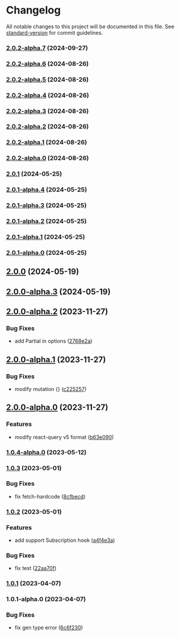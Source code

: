 # Changelog

All notable changes to this project will be documented in this file. See [standard-version](https://github.com/conventional-changelog/standard-version) for commit guidelines.

### [2.0.2-alpha.7](https://github.com/acrool/acrool-graphql-codegen/compare/v2.0.2-alpha.6...v2.0.2-alpha.7) (2024-09-27)

### [2.0.2-alpha.6](https://github.com/acrool/acrool-graphql-codegen/compare/v2.0.2-alpha.5...v2.0.2-alpha.6) (2024-08-26)

### [2.0.2-alpha.5](https://github.com/acrool/acrool-graphql-codegen/compare/v2.0.2-alpha.4...v2.0.2-alpha.5) (2024-08-26)

### [2.0.2-alpha.4](https://github.com/acrool/acrool-graphql-codegen/compare/v2.0.2-alpha.3...v2.0.2-alpha.4) (2024-08-26)

### [2.0.2-alpha.3](https://github.com/acrool/acrool-graphql-codegen/compare/v2.0.2-alpha.2...v2.0.2-alpha.3) (2024-08-26)

### [2.0.2-alpha.2](https://github.com/acrool/acrool-graphql-codegen/compare/v2.0.2-alpha.1...v2.0.2-alpha.2) (2024-08-26)

### [2.0.2-alpha.1](https://github.com/acrool/acrool-graphql-codegen/compare/v2.0.2-alpha.0...v2.0.2-alpha.1) (2024-08-26)

### [2.0.2-alpha.0](https://github.com/acrool/acrool-graphql-codegen/compare/v2.0.1...v2.0.2-alpha.0) (2024-08-26)

### [2.0.1](https://github.com/imagine10255/bear-graphql-codegen/compare/v2.0.1-alpha.4...v2.0.1) (2024-05-25)

### [2.0.1-alpha.4](https://github.com/imagine10255/bear-graphql-codegen/compare/v2.0.1-alpha.3...v2.0.1-alpha.4) (2024-05-25)

### [2.0.1-alpha.3](https://github.com/imagine10255/bear-graphql-codegen/compare/v2.0.1-alpha.2...v2.0.1-alpha.3) (2024-05-25)

### [2.0.1-alpha.2](https://github.com/imagine10255/bear-graphql-codegen/compare/v2.0.1-alpha.1...v2.0.1-alpha.2) (2024-05-25)

### [2.0.1-alpha.1](https://github.com/imagine10255/bear-graphql-codegen/compare/v2.0.1-alpha.0...v2.0.1-alpha.1) (2024-05-25)

### [2.0.1-alpha.0](https://github.com/imagine10255/bear-graphql-codegen/compare/v2.0.0...v2.0.1-alpha.0) (2024-05-25)

## [2.0.0](https://github.com/imagine10255/bear-graphql-codegen/compare/v2.0.0-alpha.3...v2.0.0) (2024-05-19)

## [2.0.0-alpha.3](https://github.com/imagine10255/bear-graphql-codegen/compare/v2.0.0-alpha.2...v2.0.0-alpha.3) (2024-05-19)

## [2.0.0-alpha.2](https://github.com/imagine10255/bear-graphql-codegen/compare/v2.0.0-alpha.1...v2.0.0-alpha.2) (2023-11-27)


### Bug Fixes

* add Partial in options ([2768e2a](https://github.com/imagine10255/bear-graphql-codegen/commit/2768e2a6b137b6276eedd531f549f4ab7d831038))

## [2.0.0-alpha.1](https://github.com/imagine10255/bear-graphql-codegen/compare/v2.0.0-alpha.0...v2.0.0-alpha.1) (2023-11-27)


### Bug Fixes

* modify mutation {} ([c225257](https://github.com/imagine10255/bear-graphql-codegen/commit/c22525744e2cf8493c456e8fecc37326d3a1d9b0))

## [2.0.0-alpha.0](https://github.com/imagine10255/bear-graphql-codegen/compare/v1.0.4-alpha.0...v2.0.0-alpha.0) (2023-11-27)


### Features

* modify react-query v5 format ([b63e090](https://github.com/imagine10255/bear-graphql-codegen/commit/b63e0903f060cd7df3cbd4090c7634bcd02c73a4))

### [1.0.4-alpha.0](https://github.com/imagine10255/bear-graphql-codegen/compare/v1.0.3...v1.0.4-alpha.0) (2023-05-12)

### [1.0.3](https://github.com/imagine10255/bear-graphql-codegen/compare/v1.0.2...v1.0.3) (2023-05-01)


### Bug Fixes

* fix fetch-hardcode ([8cfbecd](https://github.com/imagine10255/bear-graphql-codegen/commit/8cfbecd7c18850d86d5eda79d0870a2bb3aeca76))

### [1.0.2](https://github.com/imagine10255/bear-graphql-codegen/compare/v1.0.1...v1.0.2) (2023-05-01)


### Features

* add support Subscription hook ([a4f4e3a](https://github.com/imagine10255/bear-graphql-codegen/commit/a4f4e3a67fed76fd1ab0fbf8c235aa08bc7612c3))


### Bug Fixes

* fix test ([22aa70f](https://github.com/imagine10255/bear-graphql-codegen/commit/22aa70fc0f64c12e1f6f68b817bd49eebd2adf00))

### [1.0.1](https://github.com/imagine10255/bear-graphql-codegen/compare/v1.0.1-alpha.0...v1.0.1) (2023-04-07)

### 1.0.1-alpha.0 (2023-04-07)


### Bug Fixes

* fix gen type error ([6c6f230](https://github.com/imagine10255/bear-graphql-codegen/commit/6c6f2308cdaf636fedfc41c3b8a5ea929351e654))
